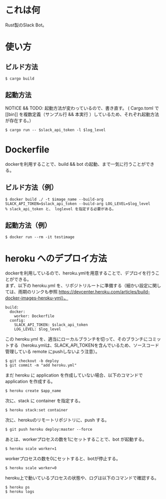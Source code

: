 # これは何
Rust製のSlack Bot。  


# 使い方
## ビルド方法
```
$ cargo build
```

## 起動方法

NOTICE && TODO: 起動方法が変わっているので、書き直す。 
( Cargo.toml で [[bin]] を複数定義（サンプル行 && 本実行 ）しているため、それぞれ起動方法が存在する。） 

```
$ cargo run -- $slack_api_token -l $log_level
```


# Dockerfile
dockerを利用することで、build && bot の起動、まで一気に行うことができる。

## ビルド方法（例）
```
$ docker build ./ -t $image_name --build-arg SLACK_API_TOKEN=$slack_api_token --build-arg LOG_LEVEL=$log_level
% slack_api_token と、 loglevel を指定する必要がある。
```
## 起動方法（例）
```
$ docker run --rm -it testimage
```

# heroku へのデプロイ方法
dockerを利用しているので、heroku.ymlを用意することで、デプロイを行うことができる。  
まず、以下の heroku.yml を、リポジトリルートに準備する（細かい設定に関しては、雨期のリンクも参照  https://devcenter.heroku.com/articles/build-docker-images-heroku-yml）。
```
build:
  docker:
    worker: Dockerfile
  config:
    SLACK_API_TOKEN: $slack_api_token
    LOG_LEVEL: $log_level
```

この heroku.yml を、適当にローカルブランチを切って、そのブランチにコミットする（heroku.ymlは、SLACK_API_TOKENを含んでいるため、ソースコード管理している remote にpushしないよう注意）。
```
$ git checkout -b deploy
$ git commit -m "add heroku.yml"
```

まだ heroku に application を作成していない場合、以下のコマンドで application を作成する。
```
$ heroku create $app_name

```

次に、stack に container を指定する。
```
$ heroku stack:set container

```

次に、herokuのリモートリポジトリに、push する。
```
$ git push heroku deploy:master --force
```

あとは、workerプロセスの数を1にセットすることで、bot が起動する。
```
$ heroku scale worker=1
```

workerプロセスの数を0にセットすると、botが停止する。
```
$ heroku scale worker=0
```

heroku上で動いているプロセスの状態や、ログは以下のコマンドで確認する。
```
$ heroku ps
$ heroku logs
```
